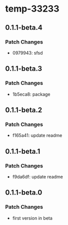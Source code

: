 # temp-33233

## 0.1.1-beta.4

### Patch Changes

-  0979943: sfsd

## 0.1.1-beta.3

### Patch Changes

-  1b5eca8: package

## 0.1.1-beta.2

### Patch Changes

-  f165a41: update readme

## 0.1.1-beta.1

### Patch Changes

-  f9da6df: update readme

## 0.1.1-beta.0

### Patch Changes

-  first version in beta
